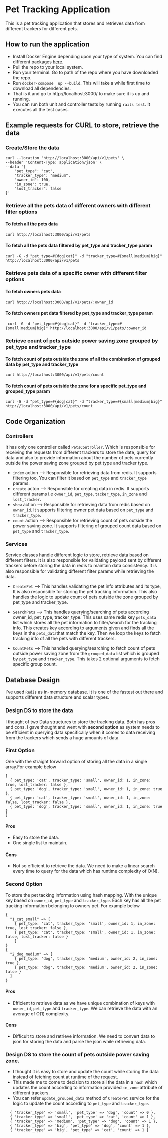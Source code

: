 # Pet Tracking Application

This is a pet tracking application that stores and retrieves data from different trackers for different pets.

## How to run the application
- Install Docker Engine depending upon your type of system. You can find different packages [here](https://docs.docker.com/engine/install/).
- Pull the repo to your local system.
- Run your terminal. Go to path of the repo where you have downloaded the repo.
- Run `docker-compose  up --build`. This will take a while first time to download all dependencies.
- That is it and go to http://localhost:3000/ to make sure it is up and running.
- You can run both unit and controller tests by running `rails test`. It executes all the test cases.

## Example requests for CURL to store, retrieve the data

### Create/Store the data

```
curl --location 'http://localhost:3000/api/v1/pets' \
--header 'Content-Type: application/json' \
--data '{
    "pet_type": "cat",
    "tracker_type": "medium",
    "owner_id": 100,
    "in_zone": true,
    "lost_tracker": false
}'
```

### Retrieve all the pets data of different owners with different filter options

#### To fetch all the pets data
```
curl http://localhost:3000/api/v1/pets
```

#### To fetch all the pets data filtered by pet_type and tracker_type param

```
curl -G -d "pet_type=#{dog|cat}" -d "tracker_type=#{small|medium|big}" http://localhost:3000/api/v1/pets
```

### Retrieve pets data of a specific owner with different filter options

#### To fetch owners pets data

```
curl http://localhost:3000/api/v1/pets/:owner_id
```

#### To fetch owners pet data filtered by pet_type and tracker_type param

```
 curl -G -d "pet_type=#{dog|cat}" -d "tracker_type=#{small|medium|big}" http://localhost:3000/api/v1/pets/:owner_id
```

### Retrieve count of pets outside power saving zone grouped by pet_type and tracker_type

#### To fetch count of pets outside the zone of all the combination of grouped data by pet_type and tracker_type

```
curl http://localhost:3000/api/v1/pets/count
```

#### To fetch count of pets outside the zone for a specific pet_type and grouped_type param

```
curl -G -d "pet_type=#{dog|cat}" -d "tracker_type=#{small|medium|big}" http://localhost:3000/api/v1/pets/count
```


## Code Organization

### Controllers
It has only one controller called `PetsController`. Which is responsible for receiving the requests from different trackers to store the date, query for data and also to provide information about the number of pets currently outside the power saving zone grouped by pet type and tracker type.

- `index` action --> Responsible for retrieving data from redis. It supports filtering too, You can filter it based on `pet_type` and `tracker_type` params.
- `create` acton --> Responsible for creating data in redis. It supports different params i.e `owner_id`, `pet_type`, `tacker_type`, `in_zone` and `lost_tracker`.
- `show` action --> Responsible for retrieving data from redis based on `owner_id`. It supports filtering owner pet data based on `pet_type` and `tracker_type`.
- `count` action --> Responsible for retrieving count of pets outside the power saving zone. It supports filtering of grouped count data based on `pet_type` and `tracker_type`.

### Services
Service classes handle different logic to store, retrieve data based on different filters. It is also responsible for validating payload sent by different trackers before storing the data in redis to maintain data consistency. It is also responsible for validating different filter params while retrieving the data.

- `CreatePet` -->  This handles validating the pet info attributes and its type, It is also responsible for storing the pet tracking information. This also handles the logic to update count of pets outside the zone grouped by pet_type and tracker_type.

- `SearchPets` -->  This handles querying/searching of pets according owner_id, pet_type, tracker_type. This uses same redis key `pets_data` list which stores all the pet information to filter/search for the tracking info.
This creates key according to arguments given and finds all the keys in the `pets_data`that match the key. Then we loop the keys to fetch tracking info of all the pets with different trackers.

- `CountPets` --> This handled querying/searching to fetch count of pets outside power saving zone from the `grouped_data` list which is grouped by `pet_type` and `tracker_type`. This takes 2 optional arguments to fetch specific group count.

## Database Design
I've used `Redis` as in-memory database. It is one of the fastest out there and supports different data structure and scalar types.

### Design DS to store the data
I thought of two Data structures to store the tracking data. Both has pros and cons. I gave thought and went with **second option** as system needs to be efficient in querying data specifically when it comes to data receiving from the trackers which sends a huge amounts of data.

### First Option
One with the straight forward option of storing all the data in a single array.For example below

```
[  
  { pet_type: 'cat', tracker_type: 'small', owner_id: 1, in_zone: true, lost_tracker: false },
  { pet_type: 'dog', tracker_type: 'small', owner_id: 1, in_zone: true },
  { pet_type: 'cat', tracker_type: 'small', owner_id: 1, in_zone: false, lost_tracker: false },
  { pet_type: 'dog', tracker_type: 'small', owner_id: 1, in_zone: true }
]
```

#### Pros
- Easy to store the data. 
- One single list to maintain.

#### Cons
- Not so efficient to retrieve the data. We need to make a linear search every time to query for the data which has runtime complexity of O(N).

### Second Option
To store the pet tacking information using hash mapping. With the unique key based on `owner_id`, `pet_type` and `tracker_type`. Each key has all the pet tracking information belonging to owners pet. For example below

```
{
  "1_cat_small" => [
    { pet_type: 'cat', tracker_type: 'small', owner_id: 1, in_zone: true, lost_tracker: false },
    { pet_type: 'cat', tracker_type: 'small', owner_id: 1, in_zone: false, lost_tracker: false }
    ]
}
{
  "2_dog_medium" => [
    { pet_type: 'dog', tracker_type: 'medium', owner_id: 2, in_zone: true },
    { pet_type: 'dog', tracker_type: 'medium', owner_id: 2, in_zone: false }
  ]
}
```

#### Pros
- Efficient to retrieve data as we have unique combination of keys with `owner_id`, `pet_type` and `tracker_type`. We can retrieve the data with an average of O(1) complexity.

#### Cons
- Difficult to store and retrieve information. We need to convert data to json for storing the data and parse the json while retrieving data.

### Design DS to store the count of pets outside power saving zone.
- I thought it is easy to store and update the count while storing the data instead of fetching count at runtime of the request.
- This made me to come to decision to store all the data in a `hash` which updates the count according to information provided `in_zone` attribute of different trackers.
- You can refer `update_grouped_data` method of `CreatePet` service for the logic to update the count according to `pet_type` and `tracker_type`.

```
  { 'tracker_type' => 'small', 'pet_type' => 'dog', 'count' => 0 },
  { 'tracker_type' => 'small', 'pet_type' => 'cat', 'count' => 1 },
  { 'tracker_type' => 'medium', 'pet_type' => 'dog', 'count' => 1 },
  { 'tracker_type' => 'big', 'pet_type' => 'dog', 'count' => 1 },
  { 'tracker_type' => 'big', 'pet_type' => 'cat', 'count' => 1 }
```